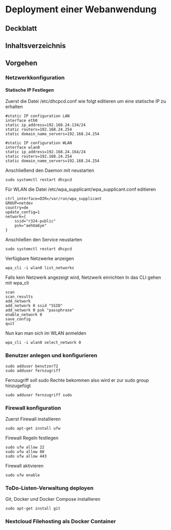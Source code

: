 # Deployment einer Webanwendung

## Deckblatt

## Inhaltsverzeichnis

## Vorgehen

### Netzwerkkonfiguration

#### Statische IP Festlegen

Zuerst die Datei /etc/dhcpcd.conf wie folgt editieren um eine statische IP zu erhalten 
````
#static IP configuration LAN
interface eth0
static ip_address=192.168.24.134/24
static routers=192.168.24.254
static domain_name_servers=192.168.24.254

#static IP configuration WLAN
interface wlan0
static ip_address=192.168.24.164/24
static routers=192.168.24.254
static domain_name_servers=192.168.24.254
````
Anschließend den Daemon mit neustarten
````
sudo systemctl restart dhcpcd
````

Für WLAN die Datei /etc/wpa_supplicant/wpa_supplicant.conf editieren
````
ctrl_interface=DIR=/var/run/wpa_supplicant 
GROUP=netdev
country=de
update_config=1
network={
    ssid="r324-public"
    psk="aehUa6ye"
}
````
Anschließen den Service neustarten
````
sudo systemctl restart dhcpcd
````

Verfügbare Netzwerke anzeigen
````
wpa_cli -i wlan0 list_networks
````

Falls kein Netzwerk angezeigt wird, Netzwerk einrichten
In das CLI gehen mit wpa_cli

````
scan
scan_results
add_network
add_network 0 ssid "SSID"
add_network 0 psk "passphrase"
enable_network 0
save_config
quit
````

Nun kan man sich im WLAN anmelden
````
wpa_cli -i wlan0 select_network 0 
````

### Benutzer anlegen und konfigurieren
````
sudo adduser benutzer72
sudo adduser fernzugriff
````

Fernzugriff soll sudo Rechte bekommen also wird er zur sudo group hinzugefügt
````
sudo adduser fernzugriff sudo
````

### Firewall konfiguration
Zuerst Firewall installieren
````
sudo apt-get install ufw
````

Firewall Regeln festlegen
````
sudo ufw allow 22
sudo ufw allow 80
sudo ufw allow 443
````

Firewall aktivieren
````
sudo ufw enable
````

### ToDo-Listen-Verwaltung deployen

Git, Docker und Docker Compose installieren
````
sudo apt-get install git
````

### Nextcloud Filehosting als Docker Container 
